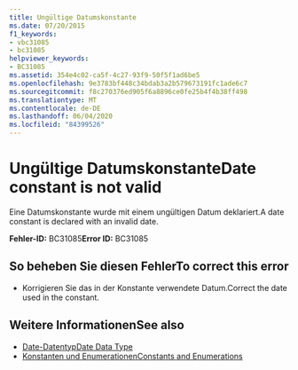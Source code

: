 ```yaml
---
title: Ungültige Datumskonstante
ms.date: 07/20/2015
f1_keywords:
- vbc31085
- bc31085
helpviewer_keywords:
- BC31085
ms.assetid: 354e4c02-ca5f-4c27-93f9-50f5f1ad6be5
ms.openlocfilehash: 9e3783bf448c34bdab3a2b579673191fc1ade6c7
ms.sourcegitcommit: f8c270376ed905f6a8896ce0fe25b4f4b38ff498
ms.translationtype: MT
ms.contentlocale: de-DE
ms.lasthandoff: 06/04/2020
ms.locfileid: "84399526"
---
```

# <a name="date-constant-is-not-valid"></a><span data-ttu-id="ed99f-102">Ungültige Datumskonstante</span><span class="sxs-lookup"><span data-stu-id="ed99f-102">Date constant is not valid</span></span>
<span data-ttu-id="ed99f-103">Eine Datumskonstante wurde mit einem ungültigen Datum deklariert.</span><span class="sxs-lookup"><span data-stu-id="ed99f-103">A date constant is declared with an invalid date.</span></span>  
  
 <span data-ttu-id="ed99f-104">**Fehler-ID:** BC31085</span><span class="sxs-lookup"><span data-stu-id="ed99f-104">**Error ID:** BC31085</span></span>  
  
## <a name="to-correct-this-error"></a><span data-ttu-id="ed99f-105">So beheben Sie diesen Fehler</span><span class="sxs-lookup"><span data-stu-id="ed99f-105">To correct this error</span></span>  
  
- <span data-ttu-id="ed99f-106">Korrigieren Sie das in der Konstante verwendete Datum.</span><span class="sxs-lookup"><span data-stu-id="ed99f-106">Correct the date used in the constant.</span></span>  
  
## <a name="see-also"></a><span data-ttu-id="ed99f-107">Weitere Informationen</span><span class="sxs-lookup"><span data-stu-id="ed99f-107">See also</span></span>

- [<span data-ttu-id="ed99f-108">Date-Datentyp</span><span class="sxs-lookup"><span data-stu-id="ed99f-108">Date Data Type</span></span>](../language-reference/data-types/date-data-type.md)
- [<span data-ttu-id="ed99f-109">Konstanten und Enumerationen</span><span class="sxs-lookup"><span data-stu-id="ed99f-109">Constants and Enumerations</span></span>](../language-reference/constants-and-enumerations.md)
